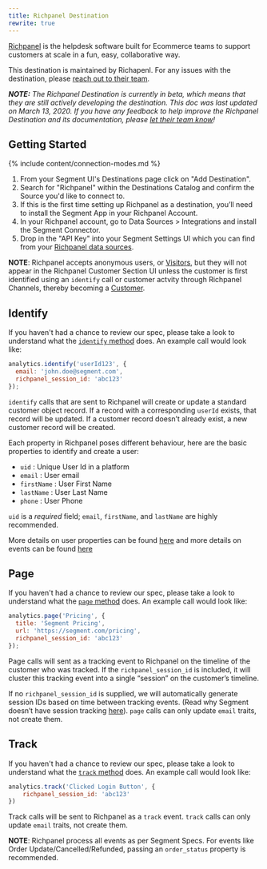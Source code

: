 ```yaml
---
title: Richpanel Destination
rewrite: true
---
```


[Richpanel](https://richpanel.com/?utm_source=segmentio&utm_medium=docs&utm_campaign=partners) is the helpdesk software built for Ecommerce teams to support customers at scale in a fun, easy, collaborative way.

This destination is maintained by Richapenl. For any issues with the destination, please [reach out to their team](mailto:support@richpanel.com).


_**NOTE:** The Richpanel Destination is currently in beta, which means that they are still actively developing the destination. This doc was last updated on March 13, 2020. If you have any feedback to help improve the Richpanel Destination and its documentation, please [let  their team know](mailto:support@richpanel.com)!_

## Getting Started

{% include content/connection-modes.md %}

1. From your Segment UI's Destinations page click on "Add Destination".
2. Search for "Richpanel" within the Destinations Catalog and confirm the Source you'd like to connect to.
3. If this is the first time setting up Richpanel as a destination, you’ll need to install the Segment App in your Richpanel Account.
4. In your Richpanel account, go to Data Sources > Integrations and install the Segment Connector.
5. Drop in the "API Key" into your Segment Settings UI which you can find from your [Richpanel data sources](https://app.richpanel.com/connectors/my/list).

**NOTE**: Richpanel accepts anonymous users, or [Visitors](http://event.richpanel.com/#/customers/understanding-customers), but they will not appear in the Richpanel Customer Section UI unless the customer is first identified using an `identify` call or customer actvity through Richpanel Channels, thereby becoming a [Customer](http://event.richpanel.com/#/customers/understanding-customers).

## Identify

If you haven't had a chance to review our spec, please take a look to understand what the [`identify` method](https://segment.com/docs/spec/identify/) does. An example call would look like:

```js
analytics.identify('userId123', {
  email: 'john.doe@segment.com',
  richpanel_session_id: 'abc123'
});
```

`identify` calls that are sent to Richpanel will create or update a standard customer object record. If a record with a corresponding `userId` exists, that record will be updated. If a customer record doesn’t already exist, a new customer record will be created.

Each property in Richpanel poses different behaviour, here are the basic properties to identify and create a user:

- `uid` : Unique User Id in a platform
- `email` : User email
- `firstName` : User First Name
- `lastName` : User Last Name
- `phone` : User Phone

`uid` is a *required* field; `email`, `firstName`, and `lastName` are highly recommended.

More details on user properties can be found [here](http://event.richpanel.com/#/properties) and more details on events can be found [here](http://event.richpanel.com/#/events?id=attribute-glossary)

## Page

If you haven't had a chance to review our spec, please take a look to understand what the [`page` method](https://segment.com/docs/spec/page/) does. An example call would look like:

```js
analytics.page('Pricing', {
  title: 'Segment Pricing',
  url: 'https://segment.com/pricing',
  richpanel_session_id: 'abc123'
});
```

Page calls will sent as a tracking event to Richpanel on the timeline of the customer who was tracked. If the `richpanel_session_id` is included, it will cluster this tracking event into a single “session” on the customer’s timeline.

If no `richpanel_session_id` is supplied, we will automatically generate session IDs based on time between tracking events. (Read why Segment doesn’t have session tracking [here](https://segment.com/blog/facts-vs-stories-why-segment-has-no-sessions-api/)). `page` calls can only update `email` traits, not create them.

## Track

If you haven't had a chance to review our spec, please take a look to understand what the [`track` method](https://segment.com/docs/spec/track/) does. An example call would look like:

```js
analytics.track('Clicked Login Button', {
    richpanel_session_id: 'abc123'
})
```

Track calls will be sent to Richpanel as a `track` event. `track` calls can only update `email` traits, not create them.

**NOTE**: Richpanel process all events as per Segment Specs. For events like Order Update/Cancelled/Refunded, passing an `order_status` property is recommended.
